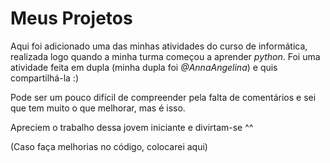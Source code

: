 # Meus Projetos
Aqui foi adicionado uma das minhas atividades do curso de informática, realizada logo quando a minha turma começou a aprender _python_.
Foi uma atividade feita em dupla (minha dupla foi _@AnnaAngelina_) e quis compartilhá-la :)

Pode ser um pouco difícil de compreender pela falta de comentários e sei que tem muito o que melhorar, mas é isso. 

Apreciem o trabalho dessa jovem iniciante e divirtam-se ^^

(Caso faça melhorias no código, colocarei aqui)
